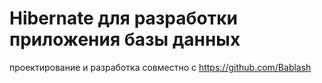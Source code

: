 # Hibernate для разработки приложения базы данных

проектирование и разработка совместно с https://github.com/Bablash

